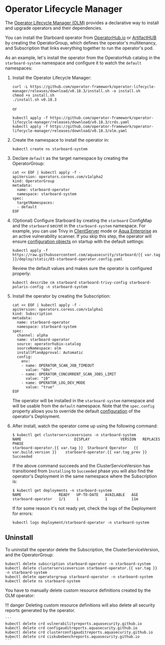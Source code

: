 # Operator Lifecycle Manager

The [Operator Lifecycle Manager (OLM)][olm] provides a declarative way to install and upgrade operators and their
dependencies.

You can install the Starboard operator from [OperatorHub.io] or [ArtifactHUB] by creating the OperatorGroup, which
defines the operator's multitenancy, and Subscription that links everything together to run the operator's pod.

As an example, let's install the operator from the OperatorHub catalog in the `starboard-system` namespace and
configure it to watch the `default` namespaces:

1. Install the Operator Lifecycle Manager:
   ```
   curl -L https://github.com/operator-framework/operator-lifecycle-manager/releases/download/v0.18.3/install.sh -o install.sh
   chmod +x install.sh
   ./install.sh v0.18.3
   ```
   or
   ```
   kubectl apply -f https://github.com/operator-framework/operator-lifecycle-manager/releases/download/v0.18.3/crds.yaml
   kubectl apply -f https://github.com/operator-framework/operator-lifecycle-manager/releases/download/v0.18.3/olm.yaml
   ```
2. Create the namespace to install the operator in:
   ```
   kubectl create ns starboard-system
   ```
3. Declare `default` as the target namespace by creating the OperatorGroup:
   ```
   cat << EOF | kubectl apply -f -
   apiVersion: operators.coreos.com/v1alpha2
   kind: OperatorGroup
   metadata:
     name: starboard-operator
     namespace: starboard-system
   spec:
     targetNamespaces:
     - default
   EOF
   ```
4. (Optional) Configure Starboard by creating the `starboard` ConfigMap and the `starboard` secret in
   the `starboard-system` namespace. For example, you can use Trivy
   in [ClientServer](./../../integrations/vulnerability-scanners/trivy.md#clientserver) mode or
   [Aqua Enterprise](./../../integrations/vulnerability-scanners/aqua-enterprise.md) as an active vulnerability scanner.
   If you skip this step, the operator will ensure [configuration objects](./../../settings.md)
   on startup with the default settings:
   ```
   kubectl apply -f https://raw.githubusercontent.com/aquasecurity/starboard/{{ var.tag }}/deploy/static/03-starboard-operator.config.yaml
   ```
   Review the default values and makes sure the operator is configured properly:
   ```
   kubectl describe cm starboard starboard-trivy-config starboard-polaris-config -n starboard-system
   ```
5. Install the operator by creating the Subscription:
   ```
   cat << EOF | kubectl apply -f -
   apiVersion: operators.coreos.com/v1alpha1
   kind: Subscription
   metadata:
     name: starboard-operator
     namespace: starboard-system
   spec:
     channel: alpha
     name: starboard-operator
     source: operatorhubio-catalog
     sourceNamespace: olm
     installPlanApproval: Automatic
     config:
       env:
       - name: OPERATOR_SCAN_JOB_TIMEOUT
         value: "60s"
       - name: OPERATOR_CONCURRENT_SCAN_JOBS_LIMIT
         value: "10"
       - name: OPERATOR_LOG_DEV_MODE
         value: "true"
   EOF
   ```
   The operator will be installed in the `starboard-system` namespace and will be usable from the `default` namespace.
   Note that the `spec.config` property allows you to override the default [configuration](./../configuration.md) of
   the operator's Deployment.

6. After install, watch the operator come up using the following command:
   ```console
   $ kubectl get clusterserviceversions -n starboard-system
   NAME                        DISPLAY              VERSION   REPLACES                     PHASE
   starboard-operator.{{ var.tag }}  Starboard Operator   {{ var.build.version }}    starboard-operator.{{ var.tag_prev }}   Succeeded
   ```
   If the above command succeeds and the ClusterServiceVersion has transitioned from `Installing` to `Succeeded` phase
   you will also find the operator's Deployment in the same namespace where the Subscription is:
   ```console
   $ kubectl get deployments -n starboard-system
   NAME                 READY   UP-TO-DATE   AVAILABLE   AGE
   starboard-operator   1/1     1            1           11m
   ```
   If for some reason it's not ready yet, check the logs of the Deployment for errors:
   ```
   kubectl logs deployment/starboard-operator -n starboard-system
   ```

## Uninstall

To uninstall the operator delete the Subscription, the ClusterServiceVersion, and the OperatorGroup:

```
kubectl delete subscription starboard-operator -n starboard-system
kubectl delete clusterserviceversion starboard-operator.{{ var.tag }} -n starboard-system
kubectl delete operatorgroup starboard-operator -n starboard-system
kubectl delete ns starboard-system
```

You have to manually delete custom resource definitions created by the OLM operator:

!!! danger
    Deleting custom resource definitions will also delete all security reports generated by the operator.

    ```
    kubectl delete crd vulnerabilityreports.aquasecurity.github.io
    kubectl delete crd configauditreports.aquasecurity.github.io
    kubectl delete crd clusterconfigauditreports.aquasecurity.github.io
    kubectl delete crd ciskubebenchreports.aquasecurity.github.io
    ```

[olm]: https://github.com/operator-framework/operator-lifecycle-manager/
[OperatorHub.io]: https://operatorhub.io/operator/starboard-operator/
[ArtifactHUB]: https://artifacthub.io/
